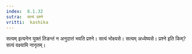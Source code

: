 ```yaml
---
index:  8.1.32
sutra:  सत्यं प्रश्ने
vritti:  kashika 
---
```


सत्यम् इत्यनेन युक्तं तिङन्तं न अनुदात्तं भवति प्रश्ने। सत्यं भोक्ष्यसे। सत्यम् अध्येष्यसे। प्रश्ने इति किम्? सत्यं वक्ष्यामि नानृतम्।

